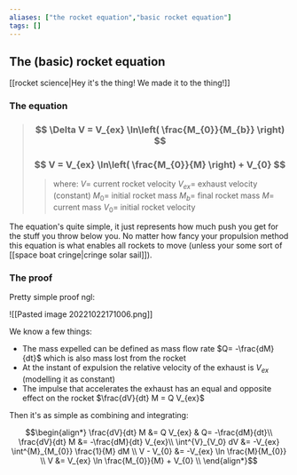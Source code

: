 ```yaml
---
aliases: ["the rocket equation","basic rocket equation"]
tags: []
---
```


## The (basic) rocket equation

[[rocket science|Hey it's the thing! We made it to the thing!]]

### The equation

> ### $$ \Delta V = V_{ex} \ln\left( \frac{M_{0}}{M_{b}} \right) $$ 
> ### $$ V = V_{ex} \ln\left( \frac{M_{0}}{M} \right) + V_{0} $$ 
>> where:
>> $V=$ current rocket velocity
>> $V_{ex}=$ exhaust velocity (constant)
>> $M_{0}=$ initial rocket mass
>> $M_{b}=$ final rocket mass
>> $M=$ current mass
>> $V_{0}=$ initial rocket velocity

The equation's quite simple, it just represents how much push you get for the stuff you throw below you. No matter how fancy your propulsion method this equation is what enables all rockets to move (unless your some sort of [[space boat cringe|cringe solar sail]]).

### The proof

Pretty simple proof ngl:

![[Pasted image 20221022171006.png]]

We know a few things:
- The mass expelled can be defined as mass flow rate $Q= -\frac{dM}{dt}$ which is also mass lost from the rocket
- At the instant of expulsion the relative velocity of the exhaust is $V_{ex}$ (modelling it as constant)
- The impulse that accelerates the exhaust has an equal and opposite effect on the rocket $\frac{dV}{dt} M = Q V_{ex}$

Then it's as simple as combining and integrating:

$$\begin{align*}
\frac{dV}{dt} M &= Q V_{ex} & Q= -\frac{dM}{dt}\\
\frac{dV}{dt} M &= -\frac{dM}{dt} V_{ex}\\
\int^{V}_{V_0} dV &= -V_{ex} \int^{M}_{M_{0}}  \frac{1}{M} dM \\
V - V_{0} &= -V_{ex} \ln \frac{M}{M_{0}} \\
V &= V_{ex} \ln \frac{M_{0}}{M} + V_{0} \\
\end{align*}$$
